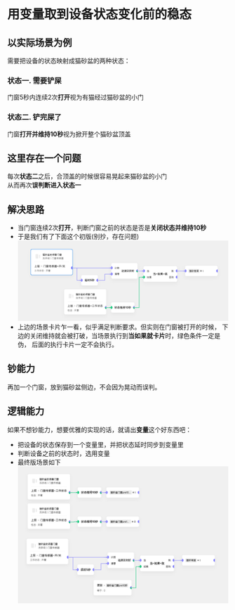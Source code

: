 # 用变量取到设备状态变化前的稳态

## 以实际场景为例
需要把设备的状态映射成猫砂盆的两种状态：
### 状态一. 需要铲屎
   门窗5秒内连续2次**打开**视为有猫经过猫砂盆的小门
### 状态二. 铲完屎了
   门窗**打开并维持10秒**视为掀开整个猫砂盆顶盖

## 这里存在一个问题
每次**状态二**之后，合顶盖的时候很容易晃起来猫砂盆的小门<br>
从而再次**误判断进入状态一**

## 解决思路
- 当门窗连续2次**打开**，判断门窗之前的状态是否是**关闭状态并维持10秒**
- 于是我们有了下面这个初版(别抄，存在问题)<br>
![img_1.png](img_1.png)
- 上边的场景卡片乍一看，似乎满足判断要求。但实则在门窗被打开的时候，
下边的关闭维持就会被打破，当场景执行到**当如果就卡片**时，绿色条件一定是伪，
后面的执行卡片一定不会执行。

## 钞能力
再加一个门窗，放到猫砂盆侧边，不会因为晃动而误判。

## 逻辑能力
如果不想钞能力，想要优雅的实现的话，就请出**变量**这个好东西吧：
- 把设备的状态保存到一个变量里，并把状态延时同步到变量里
- 判断设备之前的状态时，选用变量
- 最终版场景如下<br>
![img.png](img.png)

